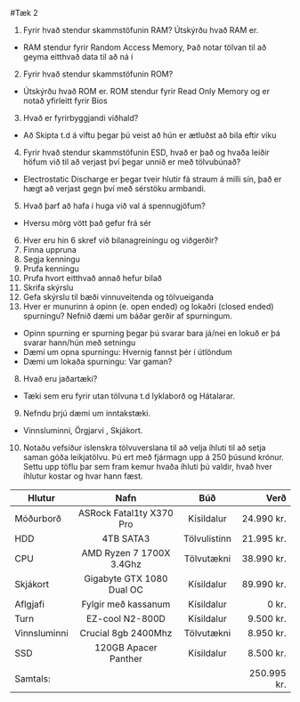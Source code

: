 #Tæk 2
1. Fyrir hvað stendur skammstöfunin RAM? Útskýrðu hvað RAM er. 
  * RAM stendur fyrir Random Access Memory, Það notar tölvan til að geyma eitthvað data til að ná í
2. Fyrir hvað stendur skammstöfunin ROM? 
  * Útskýrðu hvað ROM er. ROM stendur fyrir Read Only Memory og er notað yfirleitt fyrir Bios
3. Hvað er fyrirbyggjandi viðhald?
  * Að Skipta t.d á viftu þegar þú veist að hún er ætluðst að bila eftir viku
4. Fyrir hvað stendur skammstöfunin ESD, hvað er það og hvaða leiðir höfum við til að
verjast því þegar unnið er með tölvubúnað? 
  * Electrostatic Discharge er þegar tveir hlutir fá straum á milli sín, það er hægt að verjast gegn því með sérstöku armbandi.
5. Hvað þarf að hafa í huga við val á spennugjöfum? 
  * Hversu mörg vött það gefur frá sér
6. Hver eru hin 6 skref við bilanagreiningu og viðgerðir?
  1. Finna uppruna 
  2. Segja kenningu 
  3. Prufa kenningu 
  4. Prufa hvort eitthvað annað hefur bilað 
  5. Skrifa skýrslu 
  6. Gefa skýrslu til bæði vinnuveitenda og tölvueiganda
7. Hver er munurinn á opinn (e. open ended) og lokaðri (closed ended) spurningu? 
Nefnið dæmi um báðar gerðir af spurningum.
  * Opinn spurning er spurning þegar þú svarar bara já/nei en lokuð er þá svarar hann/hún með setningu
  * Dæmi um opna spurningu: Hvernig fannst þér í útlöndum
  * Dæmi um lokaða spurningu: Var gaman?
8. Hvað eru jaðartæki?
  * Tæki sem eru fyrir utan tölvuna t.d lyklaborð og Hátalarar.
9. Nefndu þrjú dæmi um inntakstæki.
  * Vinnsluminni, Örgjarvi , Skjákort.
10. Notaðu vefsíður íslenskra tölvuverslana til að velja íhluti til að setja saman góða
leikjatölvu. Þú ert með fjármagn upp á 250 þúsund krónur. Settu upp töflu þar sem
fram kemur hvaða íhluti þú valdir, hvað hver íhlutur kostar og hvar hann fæst.

| Hlutur        | Nafn                     | Búð          | Verð        |
| ------------- |:-----------------------: |:------------:| -----------:|
| Móðurborð     | ASRock Fatal1ty X370 Pro | Kísildalur   |  24.990 kr. |
| HDD           | 4TB SATA3                | Tölvulistinn |  21.995 kr. |
| CPU           | AMD Ryzen 7 1700X 3.4Ghz | Tölvutækni   |  38.990 kr. |
| Skjákort      | Gigabyte GTX 1080 Dual OC| Kísildalur   |  89.990 kr. |
| Aflgjafi      | Fylgir með kassanum      | Kísildalur   |       0 kr. |
| Turn          | EZ-cool N2-800D          | Kísildalur   |   9.500 kr. |
| Vinnsluminni  | Crucial 8gb 2400Mhz      | Tölvutækni   |   8.950 kr. |
| SSD           | 120GB Apacer Panther     | Kísildalur   |  8.500 kr.  |
|Samtals:       |                          |              | 250.995 kr. |